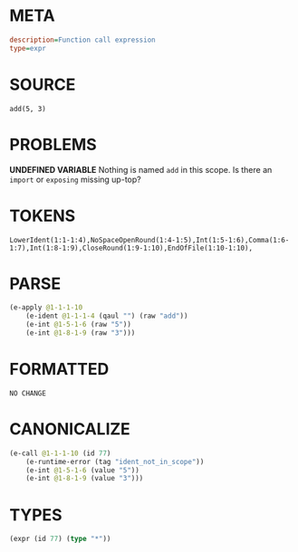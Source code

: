 # META
~~~ini
description=Function call expression
type=expr
~~~
# SOURCE
~~~roc
add(5, 3)
~~~
# PROBLEMS
**UNDEFINED VARIABLE**
Nothing is named `add` in this scope.
Is there an `import` or `exposing` missing up-top?

# TOKENS
~~~zig
LowerIdent(1:1-1:4),NoSpaceOpenRound(1:4-1:5),Int(1:5-1:6),Comma(1:6-1:7),Int(1:8-1:9),CloseRound(1:9-1:10),EndOfFile(1:10-1:10),
~~~
# PARSE
~~~clojure
(e-apply @1-1-1-10
	(e-ident @1-1-1-4 (qaul "") (raw "add"))
	(e-int @1-5-1-6 (raw "5"))
	(e-int @1-8-1-9 (raw "3")))
~~~
# FORMATTED
~~~roc
NO CHANGE
~~~
# CANONICALIZE
~~~clojure
(e-call @1-1-1-10 (id 77)
	(e-runtime-error (tag "ident_not_in_scope"))
	(e-int @1-5-1-6 (value "5"))
	(e-int @1-8-1-9 (value "3")))
~~~
# TYPES
~~~clojure
(expr (id 77) (type "*"))
~~~
